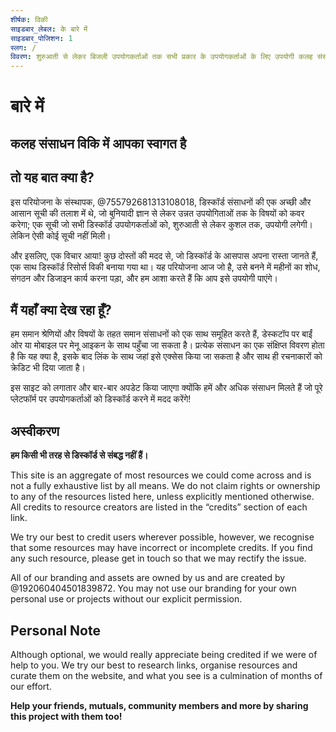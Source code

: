 ```yaml
---
शीर्षक: विकी
साइडबार_लेबल: के बारे में
साइडबार_पोजिशन: 1
स्लग: /
विवरण: शुरुआती से लेकर बिजली उपयोगकर्ताओं तक सभी प्रकार के उपयोगकर्ताओं के लिए उपयोगी कलह संसाधनों और उपयोगिताओं की एक सूची
---
```


# बारे में

## कलह संसाधन विकि में आपका स्वागत है

## तो यह बात क्या है?

इस परियोजना के संस्थापक, @755792681313108018, डिस्कॉर्ड संसाधनों की एक अच्छी और आसान सूची की तलाश में थे, जो बुनियादी ज्ञान से लेकर उन्नत उपयोगिताओं तक के विषयों को कवर करेगा; एक सूची जो सभी डिस्कॉर्ड उपयोगकर्ताओं को, शुरुआती से लेकर कुशल तक, उपयोगी लगेगी। लेकिन ऐसी कोई सूची नहीं मिली।

और इसलिए, एक विचार आया! कुछ दोस्तों की मदद से, जो डिस्कॉर्ड के आसपास अपना रास्ता जानते हैं, एक साथ डिस्कॉर्ड रिसोर्स विकी बनाया गया था। यह परियोजना आज जो है, उसे बनने में महीनों का शोध, संगठन और डिजाइन कार्य करना पड़ा, और हम आशा करते हैं कि आप इसे उपयोगी पाएंगे।

## मैं यहाँ क्या देख रहा हूँ?

हम समान श्रेणियों और विषयों के तहत समान संसाधनों को एक साथ समूहित करते हैं, डेस्कटॉप पर बाईं ओर या मोबाइल पर मेनू आइकन के साथ पहुँचा जा सकता है। प्रत्येक संसाधन का एक संक्षिप्त विवरण होता है कि यह क्या है, इसके बाद लिंक के साथ जहां इसे एक्सेस किया जा सकता है और साथ ही रचनाकारों को क्रेडिट भी दिया जाता है।

इस साइट को लगातार और बार-बार अपडेट किया जाएगा क्योंकि हमें और अधिक संसाधन मिलते हैं जो पूरे प्लेटफॉर्म पर उपयोगकर्ताओं को डिस्कॉर्ड करने में मदद करेंगे!

## अस्वीकरण

**हम किसी भी तरह से डिस्कॉर्ड से संबद्ध नहीं हैं।**

This site is an aggregate of most resources we could come across and is not a fully exhaustive list by all means. We do not claim rights or ownership to any of the resources listed here, unless explicitly mentioned otherwise. All credits to resource creators are listed in the “credits” section of each link.

We try our best to credit users wherever possible, however, we recognise that some resources may have incorrect or incomplete credits. If you find any such resource, please get in touch so that we may rectify the issue.

All of our branding and assets are owned by us and are created by @192060404501839872. You may not use our branding for your own personal use or projects without our explicit permission.

## Personal Note

Although optional, we would really appreciate being credited if we were of help to you. We try our best to research links, organise resources and curate them on the website, and what you see is a culmination of months of our effort.

**Help your friends, mutuals, community members and more by sharing this project with them too!**
